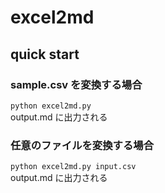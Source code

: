 # excel2md
## quick start
### sample.csv を変換する場合
```python excel2md.py```  
output.md に出力される
### 任意のファイルを変換する場合
```python excel2md.py input.csv```  
output.md に出力される
